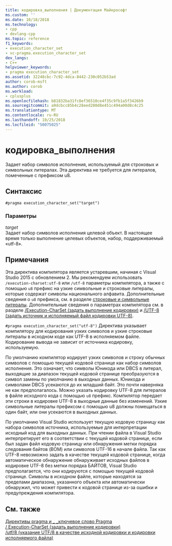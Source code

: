 ```yaml
---
title: кодировка_выполнения | Документация Майкрософт
ms.custom: ''
ms.date: 10/18/2018
ms.technology:
- cpp
- devlang-cpp
ms.topic: reference
f1_keywords:
- execution_character_set
- vc-pragma.execution_character_set
dev_langs:
- C++
helpviewer_keywords:
- pragma execution_character_set
ms.assetid: 32248cbc-7c92-4dca-8442-230c052b53ad
author: corob-msft
ms.author: corob
ms.workload:
- cplusplus
ms.openlocfilehash: b81832ba31fc8ef36510ce4f35c9fb1a5f3426b9
ms.sourcegitcommit: a9dcbcc85b4c28eed280d8e451c494a00d8c4c25
ms.translationtype: MT
ms.contentlocale: ru-RU
ms.lasthandoff: 10/25/2018
ms.locfileid: "50075025"
---
```

# <a name="executioncharacterset"></a>кодировка_выполнения

Задает набор символов исполнения, используемый для строковых и символьных литералах. Эта директива не требуется для литералов, помеченные с префиксом u8.

## <a name="syntax"></a>Синтаксис

```
#pragma execution_character_set("target")
```

### <a name="parameters"></a>Параметры

*target*<br/>
Задает набор символов исполнения целевой объект. В настоящее время только выполнение целевых объектов, набор, поддерживаемый «utf-8».

## <a name="remarks"></a>Примечания

Эта директива компилятора является устаревшим, начиная с Visual Studio 2015 с обновлением 2. Мы рекомендуем использовать `/execution-charset:utf-8` или `/utf-8` параметры компилятора, а также с помощью `u8` префикс на узкие символьные и строковые литералы, которые содержат символы национального алфавита. Дополнительные сведения о `u8` префикса, см. в разделе [строковые и символьные литералы](../cpp/string-and-character-literals-cpp.md). Дополнительные сведения о параметрах компилятора см. в разделе [/Execution-CharSet (задать выполнение кодировки)](../build/reference/execution-charset-set-execution-character-set.md) и [/UTF-8 (задать источник и исполняемый файл кодировки UTF-8)](../build/reference/utf-8-set-source-and-executable-character-sets-to-utf-8.md).

`#pragma execution_character_set("utf-8")` Директива указывает компилятору для кодирования узких символов и узкие строковые литералы в исходном коде как UTF-8 в исполняемом файле. Кодирование вывода не зависит от источника кодировку, используемую.

По умолчанию компилятор кодирует узких символов и строку обычных символов с помощью текущей кодовой странице как набор символов исполнения. Это означает, что символы Юникода или DBCS в литерал, выходящие за диапазон текущей кодовой странице преобразуются в символ замены по умолчанию в выходных данных. Юникода и символами DBCS усекаются до их младший байт. Это почти наверняка не как предполагалось. Можно указать кодировку UTF-8 для литералов в файле исходного кода с помощью `u8` префикс. Компилятор передает эти строки в кодировке UTF-8 в выходные данные без изменений. Узкие символьные литералы префиксом с помощью u8 должны помещаться в один байт, или они усекаются в выходных данных.

По умолчанию Visual Studio использует текущую кодовую страницу как набора символов источника, используемые для интерпретации исходный код для выходных данных. При чтении файла в Visual Studio интерпретирует его в соответствии с текущей кодовой странице, если был задан файл кодовую страницу или обнаружения метки порядка следования байтов (BOM) или символов UTF-16 в начале файла. Так как UTF-8 невозможно задать в качестве текущей кодовой странице, когда автоматическое обнаружение обнаруживает исходных файлов в кодировке UTF-8 без метки порядка БАЙТОВ, Visual Studio предполагается, что они кодируются с помощью текущей кодовой странице. Символы в исходном файле, которые находятся за пределами диапазона, указанного объекта или автоматически обнаружил, что может привести к кодовой странице из-за ошибки и предупреждения компилятора.

## <a name="see-also"></a>См. также

[Директивы pragma и \_ \_ключевое слово Pragma](../preprocessor/pragma-directives-and-the-pragma-keyword.md)<br/>
[/ Execution-CharSet (задать выполнение кодировки)](../build/reference/execution-charset-set-execution-character-set.md)<br/>
[/utf/8 (указание UTF/8 в качестве исходной кодировки и кодировки исполняемого файла)](../build/reference/utf-8-set-source-and-executable-character-sets-to-utf-8.md)